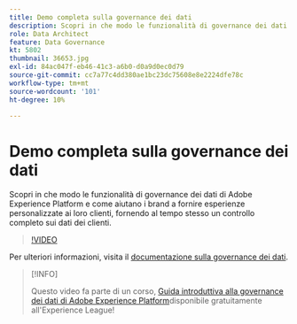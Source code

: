```yaml
---
title: Demo completa sulla governance dei dati
description: Scopri in che modo le funzionalità di governance dei dati di Adobe Experience Platform e come aiutano i brand a fornire esperienze personalizzate ai loro clienti, fornendo al tempo stesso un controllo completo sui dati dei clienti.
role: Data Architect
feature: Data Governance
kt: 5802
thumbnail: 36653.jpg
exl-id: 84ac047f-eb46-41c3-a6b0-d0a9d0ec0d79
source-git-commit: cc7a77c4dd380ae1bc23dc75608e8e2224dfe78c
workflow-type: tm+mt
source-wordcount: '101'
ht-degree: 10%

---
```


# Demo completa sulla governance dei dati

Scopri in che modo le funzionalità di governance dei dati di Adobe Experience Platform e come aiutano i brand a fornire esperienze personalizzate ai loro clienti, fornendo al tempo stesso un controllo completo sui dati dei clienti.

>[!VIDEO](https://video.tv.adobe.com/v/36653?quality=12&learn=on)

Per ulteriori informazioni, visita il [documentazione sulla governance dei dati](https://experienceleague.adobe.com/docs/experience-platform/data-governance/home.html?lang=it).

>[!INFO]
>
> Questo video fa parte di un corso, [Guida introduttiva alla governance dei dati di Adobe Experience Platform](https://experienceleague.adobe.com/?recommended=ExperiencePlatform-D-1-2021.1.dgov.gs)disponibile gratuitamente all&#39;Experience League!
